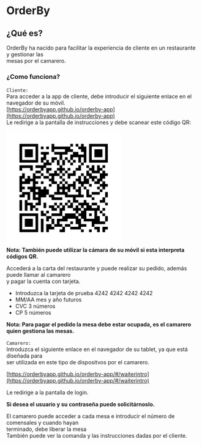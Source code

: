 
# OrderBy

## ¿Qué es?

OrderBy ha nacido para facilitar la experiencia de cliente en un restaurante y gestionar las<br> mesas por el camarero.<br>

### ¿Como funciona?
`Cliente:`<br>
Para acceder a la app de cliente, debe introducir el siguiente enlace en el navegador de su móvil.<br>
[https://orderbyapp.github.io/orderby-app](https://orderbyapp.github.io/orderby-app)<br>
Le redirige a la pantalla de instrucciones y debe scanear este código QR:

![Alt text](public/mesa6.png)<br>
**Nota: También puede utilizar la cámara de su móvil si esta interpreta códigos QR.**

Accederá a la carta del restaurante y puede realizar su pedido, además puede llamar al camarero<br>
y pagar la cuenta con tarjeta.<br> 

* Introduzca la tarjeta de prueba 4242 4242 4242 4242 
* MM/AA mes y año futuros
* CVC 3 números
* CP 5 números

**Nota: Para pagar el pedido la mesa debe estar ocupada, es el camarero quien gestiona las mesas.**

`Camarero:`<br>
Introduzca el siguiente enlace en el navegador de su tablet, ya que está diseñada para<br> 
ser utilizada en este tipo de dispositvos por el camarero.<br>

[https://orderbyapp.github.io/orderby-app/#/waiterintro](https://orderbyapp.github.io/orderby-app/#/waiterintro)<br>

Le redirige a la pantalla de login.<br>

**Si desea el usuario y su contraseña puede solicitárnoslo.** 

El camarero puede acceder a cada mesa e introducir el número de comensales y cuando hayan<br> terminado, debe liberar la mesa<br>
También puede ver la comanda y las instrucciones dadas por el cliente.<br>



